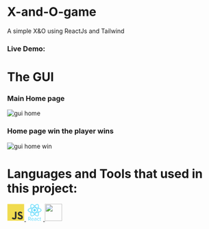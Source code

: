 # X-and-O-game
A simple X&O using ReactJs and Tailwind


<h3 align="left">Live Demo: </h3>


<h1 align="left">The GUI </h1>



<h3 align="left">Main Home page </h3>

![gui home](https://github.com/TheMostafax/x-and-o-game-using-react/assets/81190585/6f4d9043-7bd2-4279-a8b0-2f295e72c6e9)





<h3 align="left">Home page win the player wins</h3>

![gui home win](https://github.com/TheMostafax/x-and-o-game-using-react/assets/81190585/5a3788e6-2b59-4cac-bffb-84ffe7c2b09b)



<h1 align="left">Languages and Tools that used in this project: </h1>
<a href="https://developer.mozilla.org/en-US/docs/Web/JavaScript" target="_blank" rel="noreferrer"> <img src="https://raw.githubusercontent.com/devicons/devicon/master/icons/javascript/javascript-original.svg" alt="javascript" width="40" height="40"/><a href="https://reactjs.org/" target="_blank" rel="noreferrer"> <img src="https://raw.githubusercontent.com/devicons/devicon/master/icons/react/react-original-wordmark.svg" alt="react" width="40" height="40"/> </a><a href="https://tailwindcss.com/" rel="nofollow"><img src="https://camo.githubusercontent.com/bdedcbc949feefecc3ff98f7e655ee8151b522e2f32196c648620f5366d909d5/68747470733a2f2f63646e2e6a7364656c6976722e6e65742f67682f64657669636f6e732f64657669636f6e2f69636f6e732f7461696c77696e646373732f7461696c77696e646373732d706c61696e2e737667" width="40" height="40" data-canonical-src="https://cdn.jsdelivr.net/gh/devicons/devicon/icons/tailwindcss/tailwindcss-plain.svg" style="max-width: 100%;"></a>
